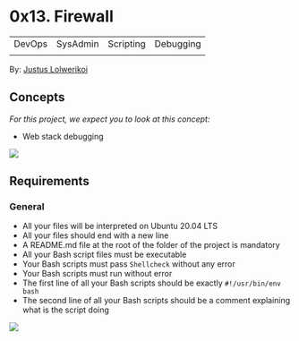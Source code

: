 # 0x13. Firewall

| | | | |
|-|-|-|-|
| DevOps | SysAdmin | Scripting | Debugging |
| | | | |

 By: [Justus Lolwerikoi](https://github.com/devbojack)

## Concepts
*For this project, we expect you to look at this concept:*

* Web stack debugging

![](https://s3.amazonaws.com/intranet-projects-files/holbertonschool-sysadmin_devops/287/99littlebugsinthecode-holberton.jpg)

## Requirements
### General
* All your files will be interpreted on Ubuntu 20.04 LTS
* All your files should end with a new line
* A README.md file at the root of the folder of the project is mandatory
* All your Bash script files must be executable
* Your Bash scripts must pass `Shellcheck` without any error
* Your Bash scripts must run without error
* The first line of all your Bash scripts should be exactly `#!/usr/bin/env bash`
* The second line of all your Bash scripts should be a comment explaining what is the script doing

![](https://s3.amazonaws.com/alx-intranet.hbtn.io/uploads/medias/2020/9/eaeff07a715ff880b1ceb8e863a1d141a74a7f85.png?X-Amz-Algorithm=AWS4-HMAC-SHA256&X-Amz-Credential=AKIARDDGGGOUSBVO6H7D%2F20231016%2Fus-east-1%2Fs3%2Faws4_request&X-Amz-Date=20231016T223218Z&X-Amz-Expires=86400&X-Amz-SignedHeaders=host&X-Amz-Signature=dd2e51062081626c95c38cbfdedb81029dc4453f2dd9608ab2a93d8ee64a612e)
